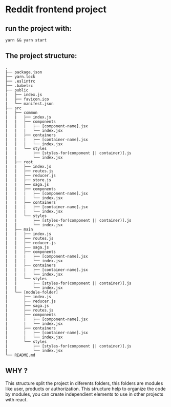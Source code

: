 # Reddit frontend project

## run the project with:
```yarn && yarn start ```


## The project structure:

```
.
├── package.json
├── yarn.lock
├── .eslintrc
├── .babelrc
├── public
|   ├── index.js
|   ├── favicon.ico
|   └── manifest.json
├── src
|   ├── common
|   |   ├── index.js
|   |   ├── components
|   |   |   ├── [component-name].jsx
|   |   |   └── index.jsx
|   |   ├── containers
|   |   |   ├── [container-name].jsx
|   |   |   └── index.jsx
|   |   └── styles
|   |       ├── [styles-for(component || container)].js
|   |       └── index.jsx
|   ├── root
|   |   ├── index.js
|   |   ├── routes.js
|   |   ├── reducer.js
|   |   ├── store.js
|   |   ├── saga.js
|   |   ├── components
|   |   |   ├── [component-name].jsx
|   |   |   └── index.jsx
|   |   ├── containers
|   |   |   ├── [container-name].jsx
|   |   |   └── index.jsx
|   |   └── styles
|   |       ├── [styles-for(component || container)].js
|   |       └── index.jsx
|   ├── main
|   |   ├── index.js
|   |   ├── routes.js
|   |   ├── reducer.js
|   |   ├── saga.js
|   |   ├── components
|   |   |   ├── [component-name].jsx
|   |   |   └── index.jsx
|   |   ├── containers
|   |   |   ├── [container-name].jsx
|   |   |   └── index.jsx
|   |   └── styles
|   |       ├── [styles-for(component || container)].js
|   |       └── index.jsx
|   └── [module-folder]
|       ├── index.js
|       ├── reducer.js
|       ├── saga.js
|       ├── routes.js
|       ├── components
|       |   ├── [component-name].jsx
|       |   └── index.jsx
|       ├── containers
|       |   ├── [container-name].jsx
|       |   └── index.jsx
|       └── styles
|           ├── [styles-for(component || container)].js
|           └── index.jsx
└── README.md
```

## WHY ?

This structure split the project in diferents folders, this folders are modules like user, products or authorization.
This structure help to organize the code by modules, you can create independient elements to use in other projects with react.
